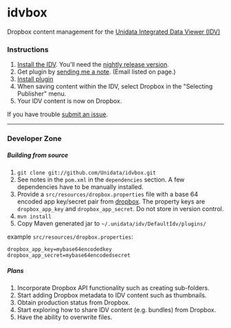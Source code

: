 # idvbox

Dropbox content management for the [Unidata Integrated Data Viewer (IDV)](http://www.unidata.ucar.edu/software/idv/)

### Instructions

1. [Install the IDV](http://www.unidata.ucar.edu/software/idv/). You'll need the [nightly release version](http://www.unidata.ucar.edu/downloads/idv/nightly/index.jsp).
2. Get plugin by [sending me a note](https://github.com/julienchastang). (Email listed on page.)
3. [Install plugin](http://www.unidata.ucar.edu/software/idv/docs/userguide/misc/Plugins.html)
4. When saving content within the IDV, select Dropbox in the "Selecting Publisher" menu.
5. Your IDV content is now on Dropbox.

If you have trouble [submit an issue](https://github.com/julienchastang/idvbox/issues).

***

### Developer Zone

##### Building from source

1. `git clone git://github.com/Unidata/idvbox.git`
2. See notes in the `pom.xml` in the `dependencies` section. A few dependencies have to be manually installed.
3. Provide a `src/resources/dropbox.properties` file with a base 64 encoded app key/secret pair from [dropbox](https://www.dropbox.com/developers/apps). The property keys are `dropbox_app_key` and `dropbox_app_secret`. Do not store in version control.
4. `mvn install`
5. Copy Maven generated jar to `~/.unidata/idv/DefaultIdv/plugins/`

example `src/resources/dropbox.properties`:

    dropbox_app_key=mybase64encodedkey
    dropbox_app_secret=mybase64encodedsecret
    
    
##### Plans
1. Incorporate Dropbox API functionality such as creating sub-folders.
2. Start adding Dropbox metadata to IDV content such as thumbnails.
3. Obtain production status from Dropbox.
4. Start exploring how to share IDV content (e.g. bundles) from Dropbox.
5. Have the ability to overwrite files.